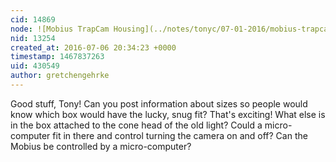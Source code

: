 ```yaml
---
cid: 14869
node: ![Mobius TrapCam Housing](../notes/tonyc/07-01-2016/mobius-trapcam-housing)
nid: 13254
created_at: 2016-07-06 20:34:23 +0000
timestamp: 1467837263
uid: 430549
author: gretchengehrke
---
```


Good stuff, Tony! Can you post information about sizes so people would know which box would have the lucky, snug fit? That's exciting! What else is in the box attached to the cone head of the old light? Could a micro-computer fit in there and control turning the camera on and off? Can the Mobius be controlled by a micro-computer? 